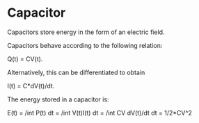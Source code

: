 # Capacitor

Capacitors store energy in the form of an electric field.

Capacitors behave according to the following relation:

Q(t) = CV(t).

Alternatively, this can be differentiated to obtain

I(t) = C*dV(t)/dt.

The energy stored in a capacitor is:

E(t) = /int P(t) dt = /int V(t)I(t) dt = /int CV dV(t)/dt dt = 1/2*CV^2

